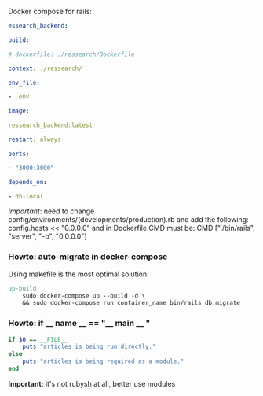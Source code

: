 Docker compose for rails:

```docker-compose.yml
essearch_backend:

build:

# dockerfile: ./ressearch/Dockerfile

context: ./ressearch/

env_file:

- .env

image:

ressearch_backend:latest

restart: always

ports:

- "3000:3000"

depends_on:

- db-local
```
*Important*: need to change config/environments/(developments/production).rb and add the following:
config.hosts << "0.0.0.0"
and in Dockerfile CMD must be:
CMD ["./bin/rails", "server", "-b", "0.0.0.0"]

### Howto: auto-migrate in docker-compose
Using makefile is the most optimal solution:
```Makefile
up-build:
	sudo docker-compose up --build -d \
	&& sudo docker-compose run container_name bin/rails db:migrate
```


### Howto: if __ name __ == "__ main __ "
```ruby
if $0 == __FILE__
	puts "articles is being run directly."
else
	puts "articles is being required as a module."
end
```
**Important:** it's not rubysh at all, better use modules